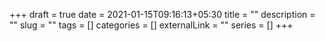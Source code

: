 +++ 
draft = true
date = 2021-01-15T09:16:13+05:30
title = ""
description = ""
slug = "" 
tags = []
categories = []
externalLink = ""
series = []
+++

